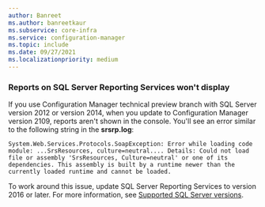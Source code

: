 ```yaml
---
author: Banreet
ms.author: banreetkaur
ms.subservice: core-infra
ms.service: configuration-manager
ms.topic: include
ms.date: 09/27/2021
ms.localizationpriority: medium
---
```


### Reports on SQL Server Reporting Services won't display

<!--11002336-->

If you use Configuration Manager technical preview branch with SQL Server version 2012 or version 2014, when you update to Configuration Manager version 2109, reports aren't shown in the console. You'll see an error similar to the following string in the **srsrp.log**:

`System.Web.Services.Protocols.SoapException: Error while loading code module: ...SrsResources, culture=neutral.... Details: Could not load file or assembly 'SrsResources, Culture=neutral' or one of its dependencies. This assembly is built by a runtime newer than the currently loaded runtime and cannot be loaded.`

To work around this issue, update SQL Server Reporting Services to version 2016 or later. For more information, see [Supported SQL Server versions](../../../../plan-design/configs/support-for-sql-server-versions.md).
